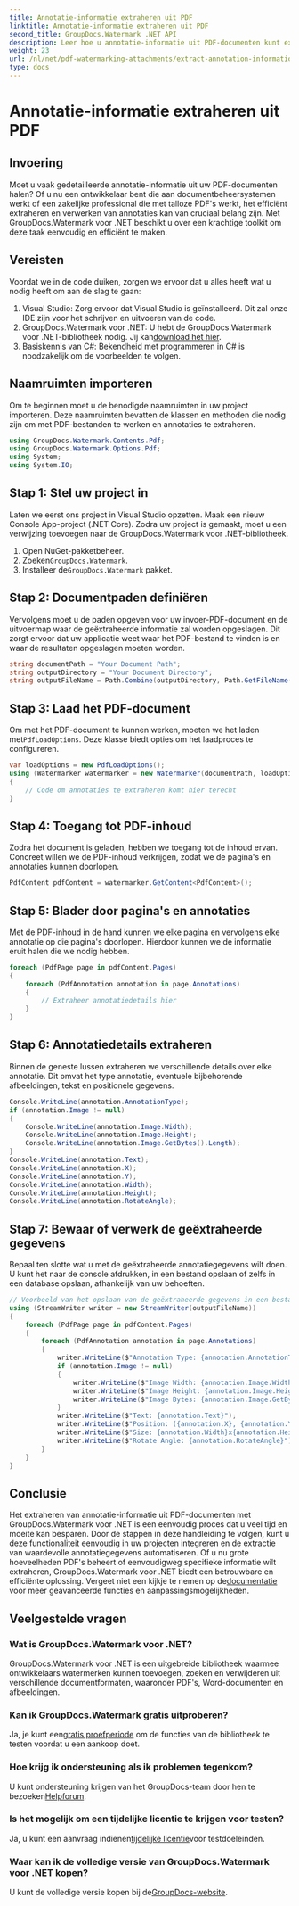 ```yaml
---
title: Annotatie-informatie extraheren uit PDF
linktitle: Annotatie-informatie extraheren uit PDF
second_title: GroupDocs.Watermark .NET API
description: Leer hoe u annotatie-informatie uit PDF-documenten kunt extraheren met GroupDocs.Watermark voor .NET in deze gedetailleerde, stapsgewijze handleiding.
weight: 23
url: /nl/net/pdf-watermarking-attachments/extract-annotation-information-pdf/
type: docs
---
```

# Annotatie-informatie extraheren uit PDF

## Invoering
Moet u vaak gedetailleerde annotatie-informatie uit uw PDF-documenten halen? Of u nu een ontwikkelaar bent die aan documentbeheersystemen werkt of een zakelijke professional die met talloze PDF's werkt, het efficiënt extraheren en verwerken van annotaties kan van cruciaal belang zijn. Met GroupDocs.Watermark voor .NET beschikt u over een krachtige toolkit om deze taak eenvoudig en efficiënt te maken.
## Vereisten
Voordat we in de code duiken, zorgen we ervoor dat u alles heeft wat u nodig heeft om aan de slag te gaan:
1. Visual Studio: Zorg ervoor dat Visual Studio is geïnstalleerd. Dit zal onze IDE zijn voor het schrijven en uitvoeren van de code.
2.  GroupDocs.Watermark voor .NET: U hebt de GroupDocs.Watermark voor .NET-bibliotheek nodig. Jij kan[download het hier](https://releases.groupdocs.com/Watermark/net/).
3. Basiskennis van C#: Bekendheid met programmeren in C# is noodzakelijk om de voorbeelden te volgen.
## Naamruimten importeren
Om te beginnen moet u de benodigde naamruimten in uw project importeren. Deze naamruimten bevatten de klassen en methoden die nodig zijn om met PDF-bestanden te werken en annotaties te extraheren.
```csharp
using GroupDocs.Watermark.Contents.Pdf;
using GroupDocs.Watermark.Options.Pdf;
using System;
using System.IO;
```
## Stap 1: Stel uw project in
Laten we eerst ons project in Visual Studio opzetten. Maak een nieuw Console App-project (.NET Core). Zodra uw project is gemaakt, moet u een verwijzing toevoegen naar de GroupDocs.Watermark voor .NET-bibliotheek.
1. Open NuGet-pakketbeheer.
2.  Zoeken`GroupDocs.Watermark`.
3.  Installeer de`GroupDocs.Watermark` pakket.
## Stap 2: Documentpaden definiëren
Vervolgens moet u de paden opgeven voor uw invoer-PDF-document en de uitvoermap waar de geëxtraheerde informatie zal worden opgeslagen. Dit zorgt ervoor dat uw applicatie weet waar het PDF-bestand te vinden is en waar de resultaten opgeslagen moeten worden.
```csharp
string documentPath = "Your Document Path";
string outputDirectory = "Your Document Directory";
string outputFileName = Path.Combine(outputDirectory, Path.GetFileName(documentPath));
```
## Stap 3: Laad het PDF-document
 Om met het PDF-document te kunnen werken, moeten we het laden met`PdfLoadOptions`. Deze klasse biedt opties om het laadproces te configureren.
```csharp
var loadOptions = new PdfLoadOptions();
using (Watermarker watermarker = new Watermarker(documentPath, loadOptions))
{
    // Code om annotaties te extraheren komt hier terecht
}
```
## Stap 4: Toegang tot PDF-inhoud
Zodra het document is geladen, hebben we toegang tot de inhoud ervan. Concreet willen we de PDF-inhoud verkrijgen, zodat we de pagina's en annotaties kunnen doorlopen.
```csharp
PdfContent pdfContent = watermarker.GetContent<PdfContent>();
```
## Stap 5: Blader door pagina's en annotaties
Met de PDF-inhoud in de hand kunnen we elke pagina en vervolgens elke annotatie op die pagina's doorlopen. Hierdoor kunnen we de informatie eruit halen die we nodig hebben.
```csharp
foreach (PdfPage page in pdfContent.Pages)
{
    foreach (PdfAnnotation annotation in page.Annotations)
    {
        // Extraheer annotatiedetails hier
    }
}
```
## Stap 6: Annotatiedetails extraheren
Binnen de geneste lussen extraheren we verschillende details over elke annotatie. Dit omvat het type annotatie, eventuele bijbehorende afbeeldingen, tekst en positionele gegevens.
```csharp
Console.WriteLine(annotation.AnnotationType);
if (annotation.Image != null)
{
    Console.WriteLine(annotation.Image.Width);
    Console.WriteLine(annotation.Image.Height);
    Console.WriteLine(annotation.Image.GetBytes().Length);
}
Console.WriteLine(annotation.Text);
Console.WriteLine(annotation.X);
Console.WriteLine(annotation.Y);
Console.WriteLine(annotation.Width);
Console.WriteLine(annotation.Height);
Console.WriteLine(annotation.RotateAngle);
```
## Stap 7: Bewaar of verwerk de geëxtraheerde gegevens
Bepaal ten slotte wat u met de geëxtraheerde annotatiegegevens wilt doen. U kunt het naar de console afdrukken, in een bestand opslaan of zelfs in een database opslaan, afhankelijk van uw behoeften.
```csharp
// Voorbeeld van het opslaan van de geëxtraheerde gegevens in een bestand
using (StreamWriter writer = new StreamWriter(outputFileName))
{
    foreach (PdfPage page in pdfContent.Pages)
    {
        foreach (PdfAnnotation annotation in page.Annotations)
        {
            writer.WriteLine($"Annotation Type: {annotation.AnnotationType}");
            if (annotation.Image != null)
            {
                writer.WriteLine($"Image Width: {annotation.Image.Width}");
                writer.WriteLine($"Image Height: {annotation.Image.Height}");
                writer.WriteLine($"Image Bytes: {annotation.Image.GetBytes().Length}");
            }
            writer.WriteLine($"Text: {annotation.Text}");
            writer.WriteLine($"Position: ({annotation.X}, {annotation.Y})");
            writer.WriteLine($"Size: {annotation.Width}x{annotation.Height}");
            writer.WriteLine($"Rotate Angle: {annotation.RotateAngle}");
        }
    }
}
```
## Conclusie
Het extraheren van annotatie-informatie uit PDF-documenten met GroupDocs.Watermark voor .NET is een eenvoudig proces dat u veel tijd en moeite kan besparen. Door de stappen in deze handleiding te volgen, kunt u deze functionaliteit eenvoudig in uw projecten integreren en de extractie van waardevolle annotatiegegevens automatiseren.
 Of u nu grote hoeveelheden PDF's beheert of eenvoudigweg specifieke informatie wilt extraheren, GroupDocs.Watermark voor .NET biedt een betrouwbare en efficiënte oplossing. Vergeet niet een kijkje te nemen op de[documentatie](https://tutorials.groupdocs.com/Watermark/net/) voor meer geavanceerde functies en aanpassingsmogelijkheden.
## Veelgestelde vragen
### Wat is GroupDocs.Watermark voor .NET?
GroupDocs.Watermark voor .NET is een uitgebreide bibliotheek waarmee ontwikkelaars watermerken kunnen toevoegen, zoeken en verwijderen uit verschillende documentformaten, waaronder PDF's, Word-documenten en afbeeldingen.
### Kan ik GroupDocs.Watermark gratis uitproberen?
 Ja, je kunt een[gratis proefperiode](https://releases.groupdocs.com/) om de functies van de bibliotheek te testen voordat u een aankoop doet.
### Hoe krijg ik ondersteuning als ik problemen tegenkom?
 U kunt ondersteuning krijgen van het GroupDocs-team door hen te bezoeken[Helpforum](https://forum.groupdocs.com/c/watermark/19).
### Is het mogelijk om een tijdelijke licentie te krijgen voor testen?
 Ja, u kunt een aanvraag indienen[tijdelijke licentie](https://purchase.groupdocs.com/temporary-license/)voor testdoeleinden.
### Waar kan ik de volledige versie van GroupDocs.Watermark voor .NET kopen?
 U kunt de volledige versie kopen bij de[GroupDocs-website](https://purchase.groupdocs.com/buy).